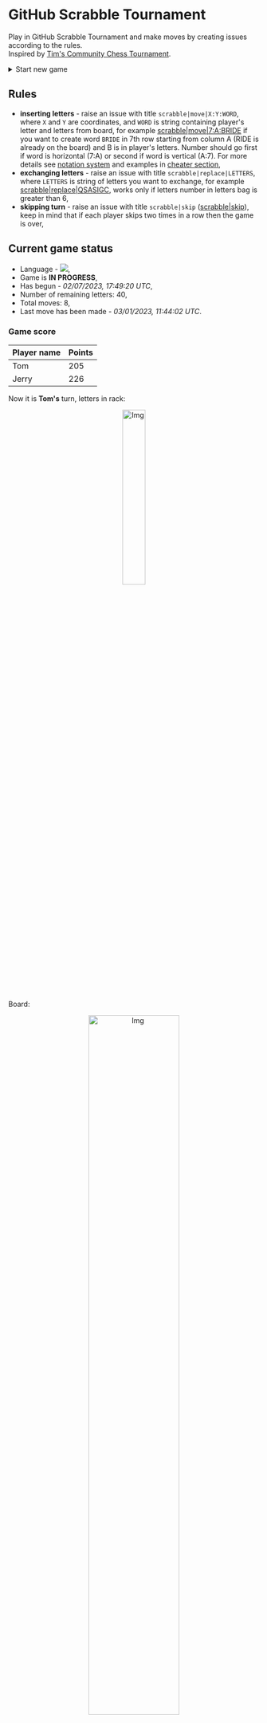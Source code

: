 
# GitHub Scrabble Tournament
Play in GitHub Scrabble Tournament and make moves by creating issues according to the rules.    
Inspired by [Tim's Community Chess Tournament](https://github.com/timburgan/).

<details>
  <summary>Start new game</summary>
  
 
 - [GB](https://github.com/radosz99/radosz99/issues/new?title=scrabble%7Cinit%7CGB&body=Just+push+%27Submit+new+issue%27+or+update+with+your+move)  ![](https://raw.githubusercontent.com/radosz99/radosz99/main/flags/GB.png)
 - [PL](https://github.com/radosz99/radosz99/issues/new?title=scrabble%7Cinit%7CPL&body=Just+push+%27Submit+new+issue%27+or+update+with+your+move)  ![](https://raw.githubusercontent.com/radosz99/radosz99/main/flags/PL.png)
 - [ES](https://github.com/radosz99/radosz99/issues/new?title=scrabble%7Cinit%7CES&body=Just+push+%27Submit+new+issue%27+or+update+with+your+move)  ![](https://raw.githubusercontent.com/radosz99/radosz99/main/flags/ES.png)
 - [DE](https://github.com/radosz99/radosz99/issues/new?title=scrabble%7Cinit%7CDE&body=Just+push+%27Submit+new+issue%27+or+update+with+your+move)  ![](https://raw.githubusercontent.com/radosz99/radosz99/main/flags/DE.png)
 - [FR](https://github.com/radosz99/radosz99/issues/new?title=scrabble%7Cinit%7CFR&body=Just+push+%27Submit+new+issue%27+or+update+with+your+move)  ![](https://raw.githubusercontent.com/radosz99/radosz99/main/flags/FR.png)
</details>
        

## Rules
 - **inserting letters** - raise an issue with title `scrabble|move|X:Y:WORD`, where `X` and `Y` are coordinates, and `WORD` is string containing player's letter and letters from board, for example [scrabble&#124;move&#124;7:A:BRIDE](https://github.com/radosz99/radosz99/issues/new?title=scrabble%7Cmove%7C7%3AA%3ABRIDE&body=Just+push+%27Submit+new+issue%27+or+update+with+your+move) if you want to create word `BRIDE` in 7th row starting from column A (RIDE is already on the board) and B is in player's letters. Number should go first if word is horizontal (7:A) or second if word is vertical (A:7). For more details see [notation system](https://en.wikipedia.org/wiki/Scrabble#Notation_system) and examples in [cheater section](#cheater),
 - **exchanging letters** - raise an issue with title `scrabble|replace|LETTERS`, where `LETTERS` is string of letters you want to exchange, for example [scrabble&#124;replace&#124;QSASIGC](https://github.com/radosz99/radosz99/issues/new?title=scrabble%7Creplace%7CQSASIGC&body=Just+push+%27Submit+new+issue%27+or+update+with+your+move), works only if letters number in letters bag is greater than 6,
 - **skipping turn** - raise an issue with title `scrabble|skip` ([scrabble&#124;skip](https://github.com/radosz99/radosz99/issues/new?title=scrabble%7Cskip&body=Just+push+%27Submit+new+issue%27+or+update+with+your+move)), keep in mind that if each player skips two times in a row then the game is over,

## Current game status
 - Language - ![](https://raw.githubusercontent.com/radosz99/radosz99/main/flags/ES.png),
 - Game is **IN PROGRESS**,
 - Has begun - *02/07/2023, 17:49:20 UTC*,
 - Number of remaining letters: 40,
 - Total moves: 8,
 - Last move has been made - *03/01/2023, 11:44:02 UTC*.
    
### Game score
| Player name | Points |
 | - | - |  
| Tom | 205
| Jerry | 226

Now it is **Tom's** turn, letters in rack:
<p align="center">
    <img src="https://raw.githubusercontent.com/radosz99/radosz99/main/rack.png" width=30% alt="Img"/>
</p>

Board:
<p align="center">
<img src="https://raw.githubusercontent.com/radosz99/radosz99/main/board.png" width=60% alt="Img"/>
</p>
    
## User leaderboard
| Moves | Who | Points |
| - | - | - |
| 8 | [@radosz99](github.com/radosz99)| 431

<a name="cheater"></a>
## Cheater section  
Try out my algorithm and check the moves that were found based on the state of the board and rack. :cowboy_hat_face:
<details>
  <summary>Reveal some fancy moves :)</summary>
  
  | Id | Move | Points |
  | - | - | - |  
|1 | [7:L:yaci](https://github.com/radosz99/radosz99/issues/new?title=scrabble%7Cmove%7C7%3AL%3Ayaci&body=Just+push+%27Submit+new+issue%27+or+update+with+your+move) | 27 
|2 | [5:J:cimas](https://github.com/radosz99/radosz99/issues/new?title=scrabble%7Cmove%7C5%3AJ%3Acimas&body=Just+push+%27Submit+new+issue%27+or+update+with+your+move) | 17 
|3 | [E:3:caigo](https://github.com/radosz99/radosz99/issues/new?title=scrabble%7Cmove%7CE%3A3%3Acaigo&body=Just+push+%27Submit+new+issue%27+or+update+with+your+move) | 16 
|4 | [I:2:cegaseis](https://github.com/radosz99/radosz99/issues/new?title=scrabble%7Cmove%7CI%3A2%3Acegaseis&body=Just+push+%27Submit+new+issue%27+or+update+with+your+move) | 16 
|5 | [5:F:cogia](https://github.com/radosz99/radosz99/issues/new?title=scrabble%7Cmove%7C5%3AF%3Acogia&body=Just+push+%27Submit+new+issue%27+or+update+with+your+move) | 16 
|6 | [9:J:casis](https://github.com/radosz99/radosz99/issues/new?title=scrabble%7Cmove%7C9%3AJ%3Acasis&body=Just+push+%27Submit+new+issue%27+or+update+with+your+move) | 15 
|7 | [I:2:cegases](https://github.com/radosz99/radosz99/issues/new?title=scrabble%7Cmove%7CI%3A2%3Acegases&body=Just+push+%27Submit+new+issue%27+or+update+with+your+move) | 15 
|8 | [J:1:cinas](https://github.com/radosz99/radosz99/issues/new?title=scrabble%7Cmove%7CJ%3A1%3Acinas&body=Just+push+%27Submit+new+issue%27+or+update+with+your+move) | 15 
|9 | [5:F:cosas](https://github.com/radosz99/radosz99/issues/new?title=scrabble%7Cmove%7C5%3AF%3Acosas&body=Just+push+%27Submit+new+issue%27+or+update+with+your+move) | 15 
|10 | [5:F:cosia](https://github.com/radosz99/radosz99/issues/new?title=scrabble%7Cmove%7C5%3AF%3Acosia&body=Just+push+%27Submit+new+issue%27+or+update+with+your+move) | 15 
</details>
    
## Latest moves
<details>
<summary>Show 10 latest moves</summary>
  
  
  | Id | Type | Move / Letters to replace | Created words / New letters | Date | Points | Player | Who |
  | - | - | - | - | - | - | - | - |
|7| INSERT | 9:B:heredo | ['HEREDO'] | 03/01/2023, 11:44:01 UTC | 22 | Jerry | [@radosz99](github.com/radosz99) |
|6| INSERT | L:3:zumayas | ['ZUMAYAS'] | 03/01/2023, 11:27:21 UTC | 25 | Tom | [@radosz99](github.com/radosz99) |
|5| INSERT | 3:G:ajenuz | ['AJENUZ'] | 03/01/2023, 11:17:31 UTC | 60 | Jerry | [@radosz99](github.com/radosz99) |
|4| INSERT | G:3:alolaron | ['ALOLARON'] | 02/23/2023, 20:08:34 UTC | 60 | Tom | [@radosz99](github.com/radosz99) |
|3| INSERT | 13:B:index | ['INDEX'] | 02/23/2023, 20:06:36 UTC | 58 | Jerry | [@radosz99](github.com/radosz99) |
|2| INSERT | 11:A:ñorbo | ['ÑORBO'] | 02/11/2023, 12:06:37 UTC | 44 | Tom | [@radosz99](github.com/radosz99) |
|1| INSERT | C:6:capearon | ['CAPEARON'] | 02/11/2023, 11:49:00 UTC | 86 | Jerry | [@radosz99](github.com/radosz99) |
|0| INSERT | 7:C:acodale | ['ACODALE'] | 02/07/2023, 17:54:25 UTC | 76 | Tom | [@radosz99](github.com/radosz99) |
</details>
    